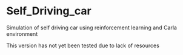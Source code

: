 # Self_Driving_car
Simulation of self driving car using reinforcement learning and Carla  environment

This version has not yet been tested due to lack of resources
